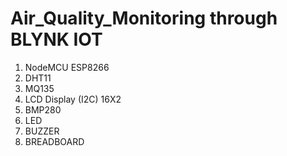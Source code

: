 # Air_Quality_Monitoring through BLYNK IOT
1) NodeMCU ESP8266
2) DHT11
3) MQ135
4) LCD Display (I2C) 16X2
5) BMP280
6) LED
7) BUZZER
8) BREADBOARD
